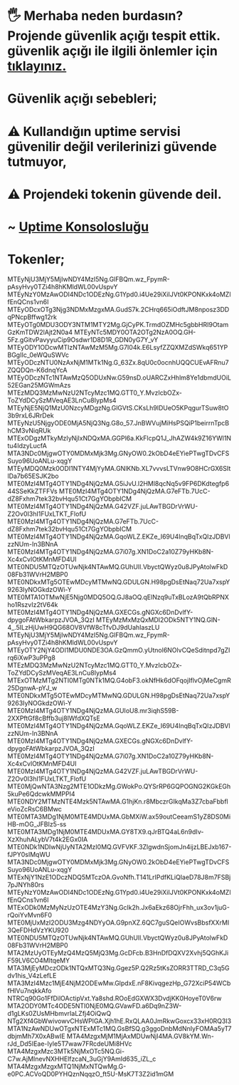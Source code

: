 
# 🖐 Merhaba neden burdasın? Projende güvenlik açığı tespit ettik. güvenlik açığı ile ilgili önlemler için [tıklayınız.](https://discord.gg/J2pYWSD5A7)

# Güvenlik açığı sebebleri;

# ⚠️ Kullandığın uptime servisi güvenilir değil verilerinizi güvende tutmuyor,
# ⚠️ Projendeki tokenin güvende deil. 

# ~ [Uptime Konsolosluğu](https://discord.gg/J2pYWSD5A7)

# Tokenler;



MTEyNjU3MjY5MjIwNDY4MzI5Ng.GlFBQm.wz_FpymR-pAsyHvy0TZi4h8hKMldWL00vUspvY
MTEyNzY0MzAwODI4NDc1ODEzNg.G1Ypd0.i4Ue29iXiIJVt0KPONKxk4oMZlfEnQCns1vn6I
MTEyODcxOTg3Njg3NDMxMzgxMA.GudS7k.2CHrq665iOdftJM8nposz3DDqPNcpBffwg12rk
MTEyOTg0MDU3ODY3NTM1MTY2Mg.GjCyPK.TrmdOZMHc5gbbHRI9OtamGzKmTDW2lAjt2N0a4
MTEyNTc5MDY0OTA2OTg2NzA0OQ.GH-5Fz.gGitvPavyyuCip9Osdwr1D8D1R_GDN0yG7Y_vY
MTEyODY1ODcwMTIzNTAwMzM5Mg.G7I04k.E6LsyfZZQXMZdSWkq651YPBGgIIc_0eWQuSWVc
MTEyODczNTU0NzAxNjM1MTk1Ng.G_63Zx.8qU0c0ocnhUQQCUEvAFRnu7ZQQDQn-K6dnqYcA
MTEyODczNTc1NTAwMzQ5ODUxNw.G59nsD.oUARCZxHhlm8Ye1dbmdUOiL52EGan25MGWmAzs
MTEzMDQ3MzMwNzU2NTcyMzc1MQ.GTT0_Y.MvzIcbOZx-ToZYdDCySzMVeqAE3LnCu8IypMs4
MTEyNjE5NjQ1MzU0NzcyMDgzNg.GlGVtS.CKsLh9lDUeO5KPqgurTSuw8tO3b9rxL6JRrDek
MTEyNzU5NjgyODE0MjA5NjQ3Ng.G8o_57.JnBWVujMiHsPSQiP1beirrnTpcBhCM3vNiqRUk
MTExODgzMTkyMzIyNjIxNDQxMA.GGPl6a.KkFlcpQ1J_JhAZW4k9Z16YWl1Ntu4IdzyLucfA
MTA3NDc0MjgwOTY0MDMxMjk3Mg.GNyOW0.2kObD4eEYiePTwgTDvCFSSuyo96UoANLu-xqgY
MTEyMDQ0Mzk0ODI1NTY4MjYyMA.GNlKNb.XL7vvvsLTVnw9O8HCrGX6SItlDa7b65ESJK2bo
MTE0MzI4MTg4OTY1NDg4NjQzMA.G5iJvU.l2HMl8qcNq5v9FP6DKdtegfp644SSeKkZTFFVs
MTE0MzI4MTg4OTY1NDg4NjQzMA.G7eFTb.7UcC-dZ8Fxhm7tek32bvHqu51Ct7GgYObpbICM
MTE0MzI4MTg4OTY1NDg4NjQzMA.G42VZF.juLAwTBGDrVrWU-Z2Ov0I3hI1FUxLTKT_FlofU
MTE0MzI4MTg4OTY1NDg4NjQzMA.G7eFTb.7UcC-dZ8Fxhm7tek32bvHqu51Ct7GgYObpbICM
MTE0MzI4MTg4OTY1NDg4NjQzMA.GqoWLZ.EKZe_I69U4InqBqTxQIzJDBVlzzNUm-In3BNnA
MTE0MzI4MTg4OTY1NDg4NjQzMA.G7i07g.XN1DoC2a10Z79yHKb8N-Xc4xCvlOtKMnMFD4UI
MTE0NDU5MTQzOTUwNjk4NTAwMQ.GUhUIl.VbyctQWyz0u8JPyAtolwFkD08Fb31WVrH2MBP0
MTE0NDkxMTg5OTEwMDcyMTMwNQ.GDULGN.H98pgDsEtNaq72Ua7xspY9263IyNOGkdzOWi-Y
MTE0MTA1OTMwNjE5Njg0MDQ5OQ.GJ8aOQ.qElNzq9uTxBLozA9tQbRPNXho1RszvIz2tV64k
MTE0MzI4MTg4OTY1NDg4NjQzMA.GXECGs.gNGXc6DnDvlfY-dpygoFAtWbkarpzJVOA_3QzI
MTEyMzMxMzQxMDI2ODk5NTY1NQ.GlN-4_.5ILzHjUwH9QG68OV8VfW8cTfvDJ9dUahIaszLU       
MTEyNjU3MjY5MjIwNDY4MzI5Ng.GlFBQm.wz_FpymR-pAsyHvy0TZi4h8hKMldWL00vUspvY
MTEyOTY2NjY4ODI1MDU0NDE3OA.GzQmmO.yUtnol6NOlvCQeSditnpd7gZIrq6iXwP3uPPg8
MTEzMDQ3MzMwNzU2NTcyMzc1MQ.GTT0_Y.MvzIcbOZx-ToZYdDCySzMVeqAE3LnCu8IypMs4
MTExOTMzMTg2NTI0MTg0NTk1MQ.G4obF3.okNfHk6dOFqojIflvOjMeCgmR25DgnwA-pYJ_w
MTE0NDkxMTg5OTEwMDcyMTMwNQ.GDULGN.H98pgDsEtNaq72Ua7xspY9263IyNOGkdzOWi-Y
MTE0MzI4MTg4OTY1NDg4NjQzMA.GUIoU8.mr3iqhS59B-2XXPftGf8cBffb3uj8lWfdXQTsE
MTE0MzI4MTg4OTY1NDg4NjQzMA.GqoWLZ.EKZe_I69U4InqBqTxQIzJDBVlzzNUm-In3BNnA
MTE0MzI4MTg4OTY1NDg4NjQzMA.GXECGs.gNGXc6DnDvlfY-dpygoFAtWbkarpzJVOA_3QzI
MTE0MzI4MTg4OTY1NDg4NjQzMA.G7i07g.XN1DoC2a10Z79yHKb8N-Xc4xCvlOtKMnMFD4UI
MTE0MzI4MTg4OTY1NDg4NjQzMA.G42VZF.juLAwTBGDrVrWU-Z2Ov0I3hI1FUxLTKT_FlofU
MTE0MjQwNTA3Nzg2MTE1ODkzMg.GWokPo.QYSrRP6GQPOGNG2KGkEGh5kuPe6QdcwkMMPPI4
MTE0NDY2MTMzNTE4Mzk5NTAwMA.G1hjKn.r8MbczrGIkqMa3Z7cbaFbbfleVioZcRsC6BMwc
MTE0MTA3MDg1NjM0MTE4MDUxMA.GbMXiW.ax59outCeeamS1yZ8DS0MiHB-mOG_JFBIz5-ss
MTE0MTA3MDg1NjM0MTE4MDUxMA.GY8TX9.qJrBTQ4aL6n9dIv-XzXhuhALybV7t4k2EGx0IA
MTE0NDk1NDIwNjUyNTA2MzI0MQ.GVFVKF.3ZlgwdnSjomJn4ijzLBEJxb167-fJPY0sIMqWU
MTA3NDc0MjgwOTY0MDMxMjk3Mg.GNyOW0.2kObD4eEYiePTwgTDvCFSSuyo96UoANLu-xqgY
MTExNjY1NzE1ODczNDQ5MTczOA.GvoNfh.T141LrIPdfKLiQIaeD78J8m7FSBj7pJNYh80rs
MTEyNzY0MzAwODI4NDc1ODEzNg.G1Ypd0.i4Ue29iXiIJVt0KPONKxk4oMZlfEnQCns1vn6I
MTExODk0MzMyNzUzOTE4MzY3Ng.Gclk2h.Jx6aEkz68OjrFhh_ux3ov1juG-rQoiYvMvn6F0
MTE0MjUxMzI2ODU3Mzg4NDYyOA.G9pnXZ.6QC7guSQeIOWvsBbsfXXrMI3QeFDHdVzYKU920
MTE0NDU5MTQzOTUwNjk4NTAwMQ.GUhUIl.VbyctQWyz0u8JPyAtolwFkD08Fb31WVrH2MBP0
MTA2MzUyOTEyMzQ4MzQ5MjQ3Mg.GcDFcb.B3HnDfDQXV2Xvhj5QGhKJiF59LV6CO4MltqeMY
MTA3MjEyMDczODk1NTQxMTQ3Ng.Ggez5P.Q2Rz5tKsZORR3TTRD_C3q5Gdv1his_V4zLefLE
MTA3MzI4Mzc1MjE4NjM2ODEwMw.GlpdxE.nF8KivqgezHp_G72XciP54WCbfHlVu7nqkkAfo
NTRCq90Go1FfDilOActipVxt.Ya8shd.ROoEdGXWX3DvdjKK0HoyeT0V6rw
MTA2ODY0MTc4ODE5NTI0NjE0MQ.GVawFD.a6Dq9nZ3W-d1gLKs0ZUsMHbmvrIaLZfj4OiQwQ
NTg2Xf4GbWwivowvCHsWPlGA.Xjh1hE.RxQLAA0JmRkwGoxcx33xH0RQ3I3
MTA1NzAwNDUwOTgxNTExMTc1MQ.GsBfSQ.g3ggoDnbMdNnIyFOMAa5yT7dbjmMh7X0xABwIE
MTA4MzgxMjM1MjAxMDUwNjI4MA.GV8kYM.Wn-rJd_Dd5IEae-Iyle5T7waw7FRcdeUMi8HVc
MTA4MzgxMzc3MTk5NjMxOTc5NQ.Gi-C7w.AjMInevNXHHElfzcaN_3uGjY9AmId635_iZL_c
MTA4MzgxMzgxMTQ1NjMxNTQwMg.G-e0PC.ACVoQD0PYHQznNqqzO_ft5U-MsK7T3Z2id1mGM
